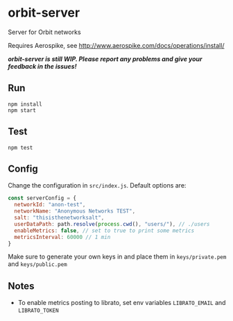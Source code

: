 # orbit-server

Server for Orbit networks

Requires Aerospike, see http://www.aerospike.com/docs/operations/install/

***orbit-server is still WIP. Please report any problems and give your feedback in the issues!***

## Run
```
npm install
npm start
```

## Test
```
npm test
```

## Config
Change the configuration in `src/index.js`. Default options are:
```javascript
const serverConfig = {
  networkId: "anon-test",
  networkName: "Anonymous Networks TEST",
  salt: "thisisthenetworksalt",
  userDataPath: path.resolve(process.cwd(), "users/"), // ./users
  enableMetrics: false, // set to true to print some metrics
  metricsInterval: 60000 // 1 min
}
```

Make sure to generate your own keys in and place them in `keys/private.pem` and `keys/public.pem`

## Notes
- To enable metrics posting to librato, set env variables `LIBRATO_EMAIL` and `LIBRATO_TOKEN`
